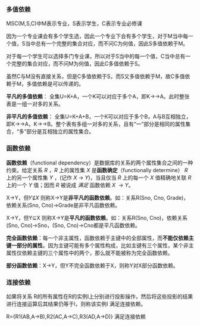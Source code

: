 
### 多值依赖

MSC(M,S,C)中M表示专业，S表示学生，C表示专业必修课

因为一个专业课会有多个学生选，因此一个专业下会有多个学生，对于M当中每一个值，S当中总有一个完整的集合对应，而不问C为何值，因此S多值依赖于M。

对于每一个学生可以选择多门专业课，所以对于S当中的每一个值，C当中总有一个完整的集合对应，而不问M为何值，因此C多值依赖于S。

虽然C与M没有直接关系，但是C多值依赖于S，而S又多值依赖于M，故C多值依赖于M，多值依赖是可以传递的。

**平凡的多值依赖**：
全集U=K+A，一个K可以对应于多个A，即K→→A。此时整张表是一组一对多的关系。

**非平凡的多值依赖**：
全集U=K+A+B，一个K可以对应于多个B，A与B互相独立，即K→→A，K→→B。整个表有多组一对多的关系，且有“一”部分是相同的属性集合，“多”部分是互相独立的属性集合。

### 函数依赖

**函数依赖**（functional dependency）是数据库的关系的两个属性集合之间的一种约束。给定关系 _R_ ，_R_ 上的属性集 _X_ 是**函数确定**（functionally determine） _R_ 上的另一个属性集 _Y_ ，(记作 _X_ → _Y_)，当且仅当 _R_ 上的每一个 _X_ 值精确地关联 _R_ 上的一个 _Y_ 值；因而 _R_ 被说成 _满足_ 函数依赖 _X_  → _Y_。

X→Y，但𝑌⊈𝑋
则称X→Y是**非平凡的函数依赖**。如：关系R(Sno, Cno, Grade)，依赖关系(Sno, Cno)→Grade是非平凡函数依赖。

X→Y，但Y⊆X
则称X→Y是**平凡的函数依赖**。如：关系R(Sno, Cno)，依赖关系(Sno, Cno)→Sno，(Sno, Cno)→Cno都是平凡函数依赖。

**完全函数依赖**：每一个非主属性，函数依赖于主键中的全部属性，而**不能仅依赖主键一部分的属性**。因为主键可能有多个属性构成，比如主键有三个属性，某个非主属性仅依赖主键的三个属性中的两个，那么就不能被称为完全函数依赖。

**部分函数依赖**：X→Y，但Y不完全函数依赖于X，则称Y对X部分函数依赖。


### 连接依赖

如果将关系 R的所有属性在R的实例I上分别进行投影操作，然后将这些投影的结果进行连接运算后其结果仍等于I，则称该实例I 满足连接依赖。

R={R1(AB,A→B),R2(AC,A→C),R3(AD,A→D)}
满足连接依赖